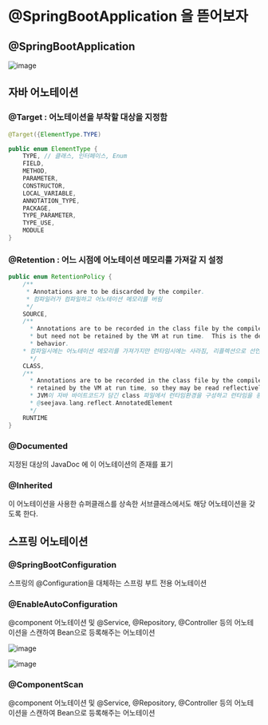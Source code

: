 # @SpringBootApplication 을 뜯어보자

## @SpringBootApplication

![image](https://user-images.githubusercontent.com/23401317/123054622-ff870900-d43f-11eb-9f9a-6b2cc41c710b.png)


## 자바 어노테이션

### @Target : 어노테이션을 부착할 대상을 지정함

```java
@Target({ElementType.TYPE)

public enum ElementType {
	TYPE, // 클래스, 인터페이스, Enum
	FIELD,
	METHOD,
	PARAMETER,
	CONSTRUCTOR,
	LOCAL_VARIABLE,
	ANNOTATION_TYPE,
	PACKAGE,
	TYPE_PARAMETER,
	TYPE_USE,
	MODULE
}
```

### @Retention : 어느 시점에 어노테이션 메모리를 가져갈 지 설정

```java
public enum RetentionPolicy {
	/**
	 * Annotations are to be discarded by the compiler.
	 * 컴파일러가 컴파일하고 어노테이션 메모리를 버림
	 */
	SOURCE,
	/**
	  * Annotations are to be recorded in the class file by the compiler
	  * but need not be retained by the VM at run time.  This is the default
	  * behavior.
    * 컴파일시에는 어노테이션 메모리를 가져가지만 런타임시에는 사라짐, 리플렉션으로 선언된 어노테이션 데이터를 가져올 수 없음
	  */
	CLASS,
	/**
	  * Annotations are to be recorded in the class file by the compiler and
	  * retained by the VM at run time, so they may be read reflectively.
	  * JVM이 자바 바이트코드가 담긴 class 파일에서 런타임환경을 구성하고 런타임을 종료할 때까지 메모리 살아있음
	  * @seejava.lang.reflect.AnnotatedElement
	  */
	RUNTIME
}
```

### @Documented

지정된 대상의 JavaDoc 에 이 어노테이션의 존재를 표기

### @Inherited

이 어노테이션을 사용한 슈퍼클래스를 상속한 서브클래스에서도 해당 어노테이션을 갖도록 한다.

## 스프링 어노테이션

### @SpringBootConfiguration

스프링의 @Configuration을 대체하는 스프링 부트 전용 어노테이션

### @EnableAutoConfiguration

@component 어노테이션 및 @Service, @Repository, @Controller 등의 어노테이션을 스캔하여 Bean으로 등록해주는 어노테이션

![image](https://user-images.githubusercontent.com/23401317/123054761-28a79980-d440-11eb-88e6-b4c210538329.png)

![image](https://user-images.githubusercontent.com/23401317/123054859-437a0e00-d440-11eb-9bb4-719f45a989db.png)

### @ComponentScan

@component 어노테이션 및 @Service, @Repository, @Controller 등의 어노테이션을 스캔하여 Bean으로 등록해주는 어노테이션
